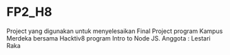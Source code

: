 # FP2_H8
Project yang digunakan untuk menyelesaikan Final Project program Kampus Merdeka bersama Hacktiv8 program Intro to Node JS.
Anggota : Lestari
          Raka
